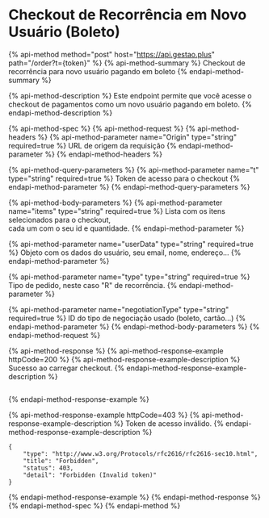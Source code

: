 # Checkout de Recorrência em Novo Usuário \(Boleto\)

{% api-method method="post" host="https://api.gestao.plus" path="/order?t={token}" %}
{% api-method-summary %}
Checkout de recorrência para novo usuário pagando em boleto
{% endapi-method-summary %}

{% api-method-description %}
Este endpoint permite que você acesse o checkout de pagamentos como um novo usuário pagando em boleto.
{% endapi-method-description %}

{% api-method-spec %}
{% api-method-request %}
{% api-method-headers %}
{% api-method-parameter name="Origin" type="string" required=true %}
URL de origem da requisição
{% endapi-method-parameter %}
{% endapi-method-headers %}

{% api-method-query-parameters %}
{% api-method-parameter name="t" type="string" required=true %}
Token de acesso para o checkout
{% endapi-method-parameter %}
{% endapi-method-query-parameters %}

{% api-method-body-parameters %}
{% api-method-parameter name="items" type="string" required=true %}
Lista com os itens selecionados para o checkout,   
cada um com o seu id e quantidade.
{% endapi-method-parameter %}

{% api-method-parameter name="userData" type="string" required=true %}
Objeto com os dados do usuário, seu email, nome, endereço...
{% endapi-method-parameter %}

{% api-method-parameter name="type" type="string" required=true %}
Tipo de pedido, neste caso "R" de recorrência.
{% endapi-method-parameter %}

{% api-method-parameter name="negotiationType" type="string" required=true %}
ID do tipo de negociação usado \(boleto, cartão...\)
{% endapi-method-parameter %}
{% endapi-method-body-parameters %}
{% endapi-method-request %}

{% api-method-response %}
{% api-method-response-example httpCode=200 %}
{% api-method-response-example-description %}
Sucesso ao carregar checkout.
{% endapi-method-response-example-description %}

```

```
{% endapi-method-response-example %}

{% api-method-response-example httpCode=403 %}
{% api-method-response-example-description %}
Token de acesso inválido.
{% endapi-method-response-example-description %}

```
{
    "type": "http://www.w3.org/Protocols/rfc2616/rfc2616-sec10.html",
    "title": "Forbidden",
    "status": 403,
    "detail": "Forbidden (Invalid token)"
}
```
{% endapi-method-response-example %}
{% endapi-method-response %}
{% endapi-method-spec %}
{% endapi-method %}



